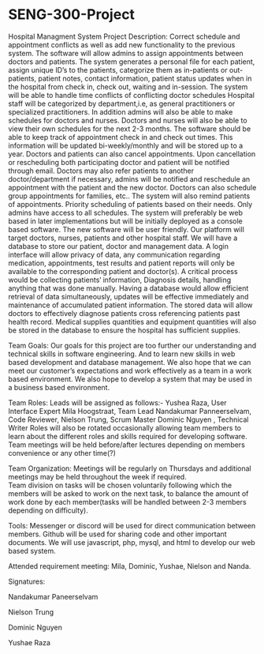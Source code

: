 # SENG-300-Project
Hospital Managment System
Project Description:
  Correct schedule and appointment conflicts as well as add new functionality to the previous system.
The software will allow admins to assign appointments between doctors and patients. 
The system generates a personal file for each patient, assign unique ID’s to the patients, categorize them as in-patients or out-patients, patient notes, contact information, patient status updates when in the hospital from check in, check out, waiting and in-session.
  The system will be able to handle time conflicts of conflicting doctor schedules
Hospital staff will be categorized by department,i.e, as general practitioners or specialized practitioners.
In addition admins will also be able to make schedules for doctors and nurses. Doctors and nurses will also be able to view their own schedules for the next 2-3 months. 
The software should be able to keep track of appointment check in and check out times. This information will be updated bi-weekly/monthly and will be stored up to a year. 
Doctors and patients can also cancel appointments. Upon cancellation or rescheduling both participating doctor and patient will be notified through email. 
  Doctors may also refer patients to another doctor/department if necessary, admins will be notified and reschedule an appointment with the patient and the new doctor. 
Doctors can also schedule group appointments for families, etc..
The system will also remind patients of appointments. Priority scheduling of patients based on their needs.
Only admins have access to all schedules. 
The system will preferably be web based in later implementations but will be initially deployed as a console based software. The new software will be user friendly. 
  Our platform will target doctors, nurses, patients and other hospital staff. 
We will have a database to store our patient, doctor and management data. 
A login interface will allow privacy of data, any communication regarding medication, appointments, test results and patient reports will only be available to the corresponding patient and doctor(s). 
A critical process would be collecting patients‘ information, Diagnosis details, handling anything that was done manually. 
Having a database would allow efficient retrieval of data simultaneously, updates will be effective immediately and maintenance of accumulated patient information. 
  The stored data will allow doctors to effectively diagnose patients cross referencing patients past health record.
Medical supplies quantities and equipment quantities will also be stored in the database to ensure the hospital has sufficient supplies.

Team Goals:
Our goals for this project are too further our understanding and technical skills in software engineering. And to learn new skills in web based development and database management. We also hope that we can meet our customer’s expectations and work effectively as a team in a work based environment. We also hope to develop a system that may be used in a business based environment.  

Team Roles:
Leads will be assigned as follows:-
Yushea Raza, 			User Interface Expert 
Mila Hoogstraat, 			Team Lead
Nandakumar Panneerselvam, 	Code Reviewer,
Nielson Trung, 			Scrum Master
Dominic Nguyen ,			Technical Writer
Roles will also be rotated occasionally allowing team members to learn about the different roles and skills required for developing software. Team meetings will be held before/after lectures depending on members convenience or any other time(?)

Team Organization:
Meetings will be regularly on Thursdays and additional meetings may be held throughout the week if required.  
Team division on tasks will be chosen voluntarily following which the members will be asked to work on the next task, to balance the amount of work done by each member(tasks will be handled between 2-3 members depending on difficulty).

Tools:
Messenger or discord will be used for direct communication between members. Github will be used for sharing code and other important documents. We will use javascript, php, mysql, and html to develop our web based system.

Attended requirement meeting:
Mila, Dominic, Yushae, Nielson and Nanda.


Signatures:

Nandakumar Paneerselvam


Nielson Trung	


Dominic Nguyen 


Yushae Raza
